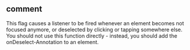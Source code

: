 ## comment

This flag causes a listener to be fired whenever an element becomes not focused anymore, or deselected by clicking or tapping somewhere else.
You should not use this function directly - instead, you should add the onDeselect-Annotation to an element.
